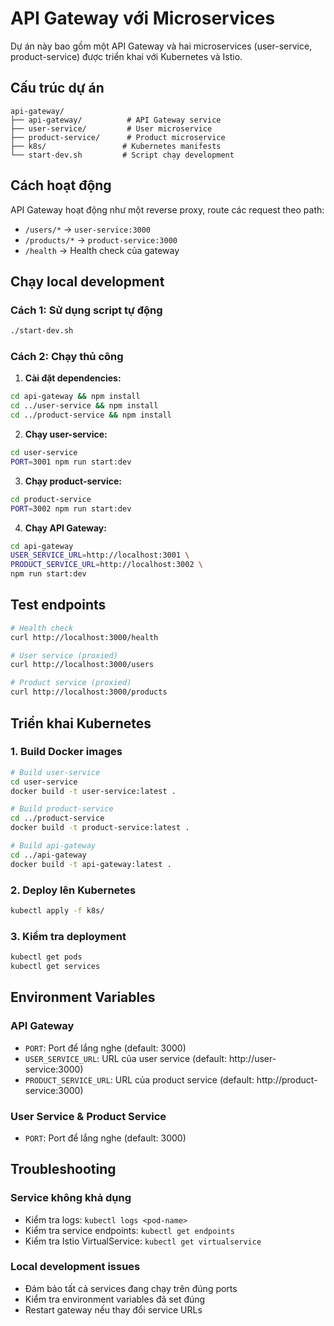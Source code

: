 # API Gateway với Microservices

Dự án này bao gồm một API Gateway và hai microservices (user-service, product-service) được triển khai với Kubernetes và Istio.

## Cấu trúc dự án

```
api-gateway/
├── api-gateway/          # API Gateway service
├── user-service/         # User microservice  
├── product-service/      # Product microservice
├── k8s/                 # Kubernetes manifests
└── start-dev.sh         # Script chạy development
```

## Cách hoạt động

API Gateway hoạt động như một reverse proxy, route các request theo path:

- `/users/*` → `user-service:3000`
- `/products/*` → `product-service:3000`
- `/health` → Health check của gateway

## Chạy local development

### Cách 1: Sử dụng script tự động
```bash
./start-dev.sh
```

### Cách 2: Chạy thủ công

1. **Cài đặt dependencies:**
```bash
cd api-gateway && npm install
cd ../user-service && npm install  
cd ../product-service && npm install
```

2. **Chạy user-service:**
```bash
cd user-service
PORT=3001 npm run start:dev
```

3. **Chạy product-service:**
```bash
cd product-service  
PORT=3002 npm run start:dev
```

4. **Chạy API Gateway:**
```bash
cd api-gateway
USER_SERVICE_URL=http://localhost:3001 \
PRODUCT_SERVICE_URL=http://localhost:3002 \
npm run start:dev
```

## Test endpoints

```bash
# Health check
curl http://localhost:3000/health

# User service (proxied)
curl http://localhost:3000/users

# Product service (proxied)  
curl http://localhost:3000/products
```

## Triển khai Kubernetes

### 1. Build Docker images
```bash
# Build user-service
cd user-service
docker build -t user-service:latest .

# Build product-service  
cd ../product-service
docker build -t product-service:latest .

# Build api-gateway
cd ../api-gateway
docker build -t api-gateway:latest .
```

### 2. Deploy lên Kubernetes
```bash
kubectl apply -f k8s/
```

### 3. Kiểm tra deployment
```bash
kubectl get pods
kubectl get services
```

## Environment Variables

### API Gateway
- `PORT`: Port để lắng nghe (default: 3000)
- `USER_SERVICE_URL`: URL của user service (default: http://user-service:3000)
- `PRODUCT_SERVICE_URL`: URL của product service (default: http://product-service:3000)

### User Service & Product Service
- `PORT`: Port để lắng nghe (default: 3000)

## Troubleshooting

### Service không khả dụng
- Kiểm tra logs: `kubectl logs <pod-name>`
- Kiểm tra service endpoints: `kubectl get endpoints`
- Kiểm tra Istio VirtualService: `kubectl get virtualservice`

### Local development issues
- Đảm bảo tất cả services đang chạy trên đúng ports
- Kiểm tra environment variables đã set đúng
- Restart gateway nếu thay đổi service URLs
